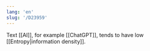 ```yaml
---
lang: 'en'
slug: '/D23959'
---
```


Text [[AI]], for example [[ChatGPT]], tends to have low [[Entropy|information density]].
